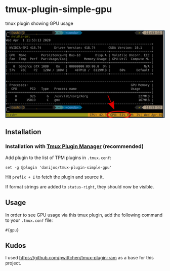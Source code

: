 # tmux-plugin-simple-gpu
tmux plugin showing GPU usage

![Example](example.png)

Installation
------------
### Installation with [Tmux Plugin Manager](https://github.com/tmux-plugins/tpm) (recommended)

Add plugin to the list of TPM plugins in `.tmux.conf`:

```
set -g @plugin 'danijoo/tmux-plugin-simple-gpu'
```

Hit `prefix + I` to fetch the plugin and source it.

If format strings are added to `status-right`, they should now be visible.

Usage
-----

In order to see GPU usage via this tmux plugin, add the following command to your `.tmux.conf` file:

```
#{gpu}
```

Kudos
----------
I used https://github.com/pwittchen/tmux-plugin-ram as a base for this project.
